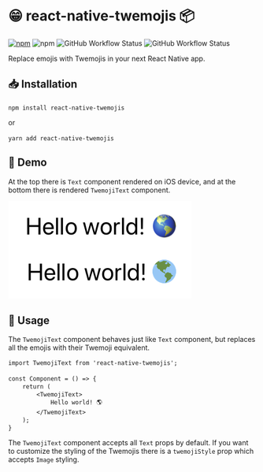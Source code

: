 # 😁 react-native-twemojis 📦

[![npm](https://img.shields.io/npm/v/react-native-twemojis)](https://www.npmjs.com/package/twemojis)
![npm](https://img.shields.io/npm/dm/react-native-twemojis)
![GitHub Workflow Status](https://img.shields.io/github/workflow/status/tomekkleszcz/react-native-twemojis/Publish)
![GitHub Workflow Status](https://img.shields.io/github/workflow/status/tomekkleszcz/react-native-twemojis/Tests?label=tests)

Replace emojis with Twemojis in your next React Native app.

## 📥 Installation

`npm install react-native-twemojis`

or

`yarn add react-native-twemojis`

## 👀 Demo

At the top there is `Text` component rendered on iOS device, and at the bottom there is rendered `TwemojiText` component.

![React Native Swipe Slider demo](demo/demo.png)

## 🧰 Usage

The `TwemojiText` component behaves just like `Text` component, but replaces all the emojis with their Twemoji equivalent.

```
import TwemojiText from 'react-native-twemojis';

const Component = () => {
    return (
        <TwemojiText>
            Hello world! 🌎
        </TwemojiText>
    );
}
```

The `TwemojiText` component accepts all `Text` props by default. If you want to customize the styling of the Twemojis there is a `twemojiStyle` prop which accepts `Image` styling.
